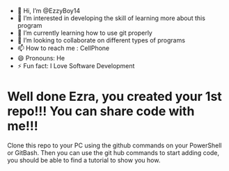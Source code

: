 - 👋 Hi, I’m @EzzyBoy14
- 👀 I’m interested in developing the skill of learning more about this program 
- 🌱 I’m currently learning how to use git properly
- 💞️ I’m looking to collaborate on different types of programs
- 📫 How to reach me : CellPhone 
- 😄 Pronouns: He
- ⚡ Fun fact: I Love Software Development

# Well done Ezra, you created your 1st repo!!! You can share code with me!!!

Clone this repo to your PC using the github commands on your PowerShell or GitBash.
Then you can use the git hub commands to start adding code, you should be able to find a tutorial to show you how.

<!---
EzzyBoy14/EzzyBoy14 is a ✨ special ✨ repository because its `README.md` (this file) appears on your GitHub profile.
You can click the Preview link to take a look at your changes.

--->
